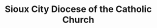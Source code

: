 ---
layout: repo
title: "Sioux City Diocese of the Catholic Church"
id: 12512
permalink: repos/12512/
---